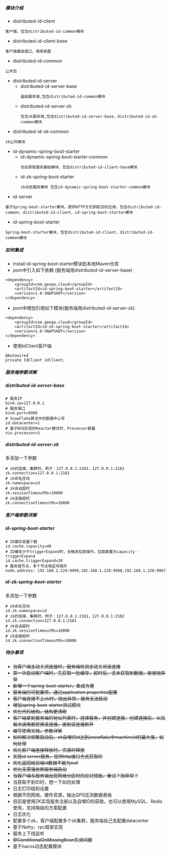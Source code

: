 ##### 模块介绍

- distributed-id-client

```
客户端，包含distributed-id-common模块
```

- distributed-id-client-base
```
客户端基础借口，用来拓展
```

- distributed-id-common

```
公共包
```

- distributed-id-server
  - distributed-id-server-base
    ```
    基础服务端,包含distributed-id-common模块
    ```
  - distributed-id-server-zk
    ```
    包含zk服务端,包含distributed-id-server-base、distributed-id-zk-common模块
    ```
- distributed-id-zk-common
```
zk公共模块
```
- id-dynamic-spring-boot-starter
    - id-dynamic-spring-boot-starter-common
      ```
      动态获取服务基础模块，包含distributed-id-client-base模块
      ```
    - id-zk-spring-boot-starter
      ```
      zk动态服务模块 包含id-dynamic-spring-boot-starter-common模块
      ```
- id-server

```
基于Spring-boot-starter模块，提供HTTP方式获取ID的应用，包含distributed-id-common、distributed-id-client、id-spring-boot-starter模块
```

- id-spring-boot-starter

```
Spring-boot-starter模块，包含distributed-id-client、distributed-id-common模块
```



##### 如何集成

- install id-spring-boot-starter模块到本地Maven仓库
- pom中引入如下依赖 (服务端用distributed-id-server-base)

```
<dependency>
    <groupId>com.geega.cloud</groupId>
    <artifactId>id-spring-boot-starter</artifactId>
    <version>1.0-SNAPSHOT</version>
</dependency>
```
- pom中增加引用如下模块(服务端用distributed-id-server-zk)
```
<dependency>
    <groupId>com.geega.cloud</groupId>
    <artifactId>id-zk-spring-boot-starter</artifactId>
    <version>1.0-SNAPSHOT</version>
</dependency>
```

- 使用IdClient客户端

```
@Autowired
private IdClient idClient;
```

##### 服务端参数详解
#####  distributed-id-server-base

```
# 服务IP
bind.ip=127.0.0.1
# 服务端口
bind.port=9999
# SnowFlake算法中的数据中心号
id.datacenter=1
# 基于NIO实现的Reactor模式时，Processor数量
nio.processor=3
```
#####  distributed-id-server-zk
多添加一下参数
```
# zk的连接，集群时，例子：127.0.0.1:2181，127.0.0.1:2182
zk.connection=127.0.0.1:2181
# zk命名空间
zk.namespace=id
# zk会话超时
zk.sessionTimeoutMs=10000
# zk连接超时
zk.connectionTimeoutMs=10000
```

##### 客户端参数详解
##### id-spring-boot-starter
```
# ID缓存容量个数
id.cache.capacity=40
# ID缓存少于triggerExpand时，会触发拉取操作，拉取数量为capacity - triggerExpand
id.cache.triggerExpand=20
# 服务端节点，多个节点用逗号隔开 
node.address: 192.168.1.228:9999,192.168.1.228:9998,192.168.1.228:9997
```
##### id-zk-spring-boot-starter
多添加一下参数
```
# zk命名空间
id.zk.namespace=id
# zk的连接，集群时，例子：127.0.0.1:2181，127.0.0.1:2182
id.zk.connection=127.0.0.1:2181
# zk会话超时
id.zk.sessionTimeoutMs=10000
# zk连接超时
id.zk.connectionTimeoutMs=10000
```
##### 待办事项

- ~~当客户端主动关闭连接时，服务端检测主动关闭该连接~~
- ~~第一次启动客户端时，先获取一批缓存，超时后，还未获取到数据，直接抛异常~~
- ~~新增一个spring-boot-starter，集成方便~~
- ~~服务端的可配置项，通过application.properties配置~~
- ~~客户端连接不上zk时，抛出异常，服务无法启动~~
- ~~增加spring-boot-starter测试模块~~
- ~~优化代码结构，结构更清晰~~
- ~~客户端拿到服务端的地址列表时，选择服务，并创建连接，创建连接后，以后每次调用都使用该连接，直到该连接断开~~
- ~~编写使用文档，参数详解~~
- ~~如何解决频繁启动后，zk自增的id达到snowflake中machineId的最大值，如何处理~~
- ~~优化客户端连接释放时，资源的释放~~
- ~~实现id server服务，提供http接口方式获取ID~~
- ~~优化返回给前端id数据不能为null~~
- ~~优化无需强依赖服务端启动~~
- ~~当客户端与服务端出现网络分区时的应对措施，重试？抛异常？~~
- 当获取不到ID时，想一下如何处理
- 日志打印级别设置
- 根据不同网络，硬件资源，输出QPS压测数据表格
- 目前是使用ZK实现服务注册以及自增ID的获取，也可以使用MySQL、Redis使用，支持降级的方案配置
- 日志优化
- 配置多个zk，客户端配置多个zk集群，服务端自己去配置datacenter
- 基于Netty、rpc框架实现
- 服务上下线监听
- ~~@ConditionalOnMissingBean失效问题~~
- 基于nacos动态配置模块

